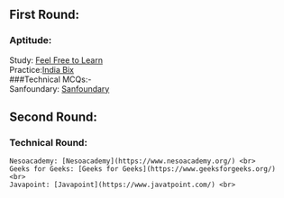 ## First Round:<br>
  ### Aptitude: <br>
   Study: [Feel Free to Learn](https://www.feelfreetolearn.com/) <br>
   Practice:[India Bix](https://www.indiabix.com/) <br>
 ###Technical MCQs:- <br>
      Sanfoundary: [Sanfoundary](https://www.sanfoundry.com/) <br>

## Second Round: <br>
 ### Technical Round: <br>
    Nesoacademy: [Nesoacademy](https://www.nesoacademy.org/) <br>
    Geeks for Geeks: [Geeks for Geeks](https://www.geeksforgeeks.org/) <br>
    Javapoint: [Javapoint](https://www.javatpoint.com/) <br>

